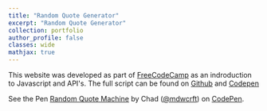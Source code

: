 ```yaml
---
title: "Random Quote Generator"
excerpt: "Random Quote Generator"
collection: portfolio
author_profile: false
classes: wide
mathjax: true
---
```


This website was developed as part of [FreeCodeCamp](https://www.freecodecamp.org/) as an indroduction to Javascript and API's. The full script can be found on [Github](https://github.com/mdwcrft/web-pages/tree/master/Random%20Quote%20Machine) and [Codepen](https://codepen.io/mdwcrft/pen/KQwamr)

<p data-height="265" data-theme-id="0" data-slug-hash="KQwamr" data-default-tab="html,result" data-user="mdwcrft" data-pen-title="Random Quote Machine" data-preview="true" class="codepen">See the Pen <a href="https://codepen.io/mdwcrft/pen/KQwamr/">Random Quote Machine</a> by Chad (<a href="https://codepen.io/mdwcrft">@mdwcrft</a>) on <a href="https://codepen.io">CodePen</a>.</p>
<script async src="https://static.codepen.io/assets/embed/ei.js"></script>